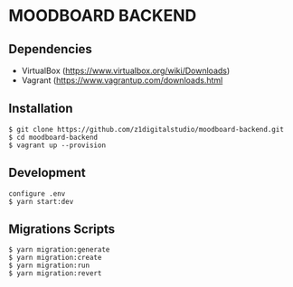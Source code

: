 # MOODBOARD BACKEND

## Dependencies

 * VirtualBox  (https://www.virtualbox.org/wiki/Downloads)
 * Vagrant (https://www.vagrantup.com/downloads.html

 ## Installation

    $ git clone https://github.com/z1digitalstudio/moodboard-backend.git
    $ cd moodboard-backend
    $ vagrant up --provision
    
 ## Development
    configure .env
    $ yarn start:dev
    
 ## Migrations Scripts
 
    $ yarn migration:generate
    $ yarn migration:create
    $ yarn migration:run
    $ yarn migration:revert
